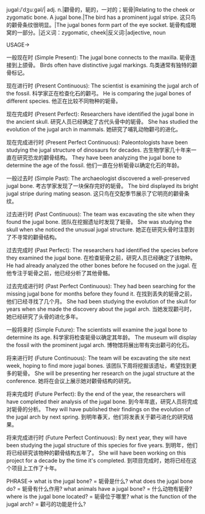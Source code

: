 jugal:/ˈdʒuːɡəl/| adj. n.|颧骨的，轭的，一对的；轭骨|Relating to the cheek or zygomatic bone.  A jugal bone.|The bird has a prominent jugal stripe. 这只鸟的颧骨条纹很明显。|The jugal bones form part of the eye socket. 轭骨构成眼窝的一部分。|近义词：zygomatic, cheek|反义词:|adjective, noun


USAGE->

一般现在时 (Simple Present):
The jugal bone connects to the maxilla. 轭骨连接到上颌骨。
Birds often have distinctive jugal markings. 鸟类通常有独特的颧骨标记。

现在进行时 (Present Continuous):
The scientist is examining the jugal arch of the fossil.  科学家正在检查化石的颧弓。
He is comparing the jugal bones of different species. 他正在比较不同物种的轭骨。

现在完成时 (Present Perfect):
Researchers have identified the jugal bone in the ancient skull. 研究人员已经确定了古代头骨中的轭骨。
She has studied the evolution of the jugal arch in mammals. 她研究了哺乳动物颧弓的进化。

现在完成进行时 (Present Perfect Continuous):
Paleontologists have been studying the jugal structure of dinosaurs for decades. 古生物学家几十年来一直在研究恐龙的颧骨结构。
They have been analyzing the jugal bone to determine the age of the fossil.  他们一直在分析轭骨以确定化石的年龄。

一般过去时 (Simple Past):
The archaeologist discovered a well-preserved jugal bone. 考古学家发现了一块保存完好的轭骨。
The bird displayed its bright jugal stripe during mating season. 这只鸟在交配季节展示了它明亮的颧骨条纹。

过去进行时 (Past Continuous):
The team was excavating the site when they found the jugal bone.  团队在挖掘遗址时发现了轭骨。
She was studying the skull when she noticed the unusual jugal structure.  她正在研究头骨时注意到了不寻常的颧骨结构。

过去完成时 (Past Perfect):
The researchers had identified the species before they examined the jugal bone.  在检查轭骨之前，研究人员已经确定了该物种。
He had already analyzed the other bones before he focused on the jugal. 在他专注于轭骨之前，他已经分析了其他骨骼。


过去完成进行时 (Past Perfect Continuous):
They had been searching for the missing jugal bone for months before they found it.  在找到丢失的轭骨之前，他们已经寻找了几个月。
She had been studying the evolution of the skull for years when she made the discovery about the jugal arch. 当她发现颧弓时，她已经研究了头骨的进化多年。


一般将来时 (Simple Future):
The scientists will examine the jugal bone to determine its age. 科学家将检查轭骨以确定其年龄。
The museum will display the fossil with the prominent jugal arch.  博物馆将展出带有突出颧弓的化石。

将来进行时 (Future Continuous):
The team will be excavating the site next week, hoping to find more jugal bones.  该团队下周将挖掘该遗址，希望找到更多的轭骨。
She will be presenting her research on the jugal structure at the conference. 她将在会议上展示她对颧骨结构的研究。

将来完成时 (Future Perfect):
By the end of the year, the researchers will have completed their analysis of the jugal bone. 到今年年底，研究人员将完成对轭骨的分析。
They will have published their findings on the evolution of the jugal arch by next spring.  到明年春天，他们将发表关于颧弓进化的研究结果。

将来完成进行时 (Future Perfect Continuous):
By next year, they will have been studying the jugal structure of this species for five years. 到明年，他们将已经研究该物种的颧骨结构五年了。
She will have been working on this project for a decade by the time it's completed. 到项目完成时，她将已经在这个项目上工作了十年。


PHRASE->
what is the jugal bone? = 轭骨是什么?
what does the jugal bone do? = 轭骨有什么作用?
what animals have a jugal bone? = 什么动物有轭骨?
where is the jugal bone located? = 轭骨位于哪里?
what is the function of the jugal arch? = 颧弓的功能是什么?
